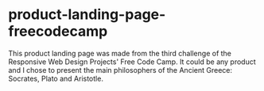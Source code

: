 # product-landing-page-freecodecamp
 This product landing page was made from the third challenge of the Responsive Web Design Projects' Free Code Camp. It could be any product and I chose to present the main philosophers of the Ancient Greece: Socrates, Plato and Aristotle. 
